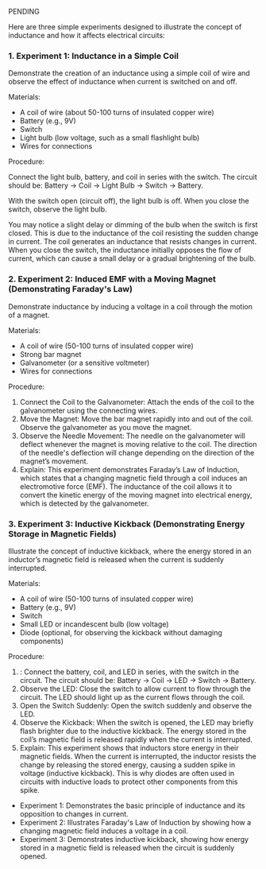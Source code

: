 PENDING

Here are three simple experiments designed to illustrate the concept of inductance and how it affects electrical circuits:

### 1. Experiment 1: Inductance in a Simple Coil

Demonstrate the creation of an inductance using a simple coil of wire and observe the effect of inductance when current is switched on and off.

Materials:

- A coil of wire (about 50-100 turns of insulated copper wire)
- Battery (e.g., 9V)
- Switch
- Light bulb (low voltage, such as a small flashlight bulb)
- Wires for connections

Procedure:

Connect the light bulb, battery, and coil in series with the switch. The circuit should be: Battery -> Coil -> Light Bulb -> Switch -> Battery.

With the switch open (circuit off), the light bulb is off. When you close the switch, observe the light bulb.

You may notice a slight delay or dimming of the bulb when the switch is first closed. This is due to the inductance of the coil resisting the sudden change in current.
The coil generates an inductance that resists changes in current. When you close the switch, the inductance initially opposes the flow of current, which can cause a small delay or a gradual brightening of the bulb.

### 2. Experiment 2: Induced EMF with a Moving Magnet (Demonstrating Faraday's Law)

Demonstrate inductance by inducing a voltage in a coil through the motion of a magnet.

Materials:

- A coil of wire (50-100 turns of insulated copper wire)
- Strong bar magnet
- Galvanometer (or a sensitive voltmeter)
- Wires for connections

Procedure:

1. Connect the Coil to the Galvanometer: Attach the ends of the coil to the galvanometer using the connecting wires.
2. Move the Magnet: Move the bar magnet rapidly into and out of the coil. Observe the galvanometer as you move the magnet.
3. Observe the Needle Movement: The needle on the galvanometer will deflect whenever the magnet is moving relative to the coil. The direction of the needle's deflection will change depending on the direction of the magnet’s movement.
4. Explain: This experiment demonstrates Faraday’s Law of Induction, which states that a changing magnetic field through a coil induces an electromotive force (EMF). The inductance of the coil allows it to convert the kinetic energy of the moving magnet into electrical energy, which is detected by the galvanometer.

### 3. Experiment 3: Inductive Kickback (Demonstrating Energy Storage in Magnetic Fields)

Illustrate the concept of inductive kickback, where the energy stored in an inductor’s magnetic field is released when the current is suddenly interrupted.

Materials:

- A coil of wire (50-100 turns of insulated copper wire)
- Battery (e.g., 9V)
- Switch
- Small LED or incandescent bulb (low voltage)
- Diode (optional, for observing the kickback without damaging components)

Procedure:

1. : Connect the battery, coil, and LED in series, with the switch in the circuit. The circuit should be: Battery -> Coil -> LED -> Switch -> Battery.
2. Observe the LED: Close the switch to allow current to flow through the circuit. The LED should light up as the current flows through the coil.
3. Open the Switch Suddenly: Open the switch suddenly and observe the LED.
4. Observe the Kickback: When the switch is opened, the LED may briefly flash brighter due to the inductive kickback. The energy stored in the coil’s magnetic field is released rapidly when the current is interrupted.
5. Explain: This experiment shows that inductors store energy in their magnetic fields. When the current is interrupted, the inductor resists the change by releasing the stored energy, causing a sudden spike in voltage (inductive kickback). This is why diodes are often used in circuits with inductive loads to protect other components from this spike.

- Experiment 1: Demonstrates the basic principle of inductance and its opposition to changes in current.
- Experiment 2: Illustrates Faraday's Law of Induction by showing how a changing magnetic field induces a voltage in a coil.
- Experiment 3: Demonstrates inductive kickback, showing how energy stored in a magnetic field is released when the circuit is suddenly opened.
